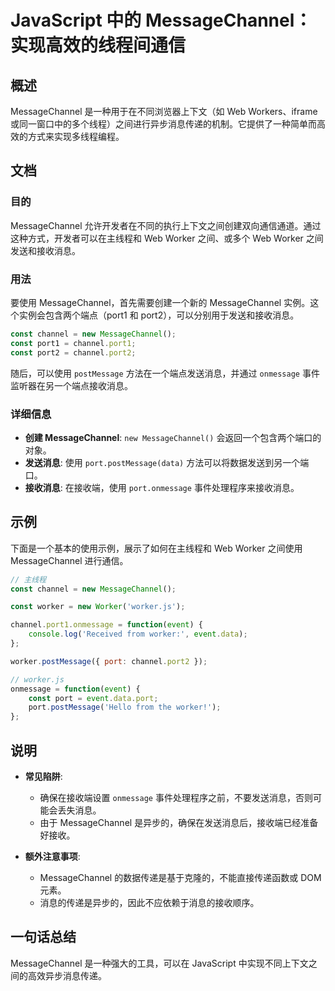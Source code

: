 <!--
Meta Description: # JavaScript 中的 MessageChannel：实现高效的线程间通信 ## 概述 MessageChannel 是一种用于在不同浏览器上下文（如 Web Workers、iframe 或同一窗口中的多个线程）之间进行异步消息传递的机制。它提供了一种简单而高效的方式来实现多线程编程。 #...
Meta Keywords: messagechannel, worker, const, channel, port
-->

# JavaScript 中的 MessageChannel：实现高效的线程间通信

## 概述
MessageChannel 是一种用于在不同浏览器上下文（如 Web Workers、iframe 或同一窗口中的多个线程）之间进行异步消息传递的机制。它提供了一种简单而高效的方式来实现多线程编程。

## 文档
### 目的
MessageChannel 允许开发者在不同的执行上下文之间创建双向通信通道。通过这种方式，开发者可以在主线程和 Web Worker 之间、或多个 Web Worker 之间发送和接收消息。

### 用法
要使用 MessageChannel，首先需要创建一个新的 MessageChannel 实例。这个实例会包含两个端点（port1 和 port2），可以分别用于发送和接收消息。

```javascript
const channel = new MessageChannel();
const port1 = channel.port1;
const port2 = channel.port2;
```

随后，可以使用 `postMessage` 方法在一个端点发送消息，并通过 `onmessage` 事件监听器在另一个端点接收消息。

### 详细信息
- **创建 MessageChannel**: `new MessageChannel()` 会返回一个包含两个端口的对象。
- **发送消息**: 使用 `port.postMessage(data)` 方法可以将数据发送到另一个端口。
- **接收消息**: 在接收端，使用 `port.onmessage` 事件处理程序来接收消息。

## 示例
下面是一个基本的使用示例，展示了如何在主线程和 Web Worker 之间使用 MessageChannel 进行通信。

```javascript
// 主线程
const channel = new MessageChannel();

const worker = new Worker('worker.js');

channel.port1.onmessage = function(event) {
    console.log('Received from worker:', event.data);
};

worker.postMessage({ port: channel.port2 });

// worker.js
onmessage = function(event) {
    const port = event.data.port;
    port.postMessage('Hello from the worker!');
};
```

## 说明
- **常见陷阱**: 
  - 确保在接收端设置 `onmessage` 事件处理程序之前，不要发送消息，否则可能会丢失消息。
  - 由于 MessageChannel 是异步的，确保在发送消息后，接收端已经准备好接收。
  
- **额外注意事项**:
  - MessageChannel 的数据传递是基于克隆的，不能直接传递函数或 DOM 元素。
  - 消息的传递是异步的，因此不应依赖于消息的接收顺序。

## 一句话总结
MessageChannel 是一种强大的工具，可以在 JavaScript 中实现不同上下文之间的高效异步消息传递。